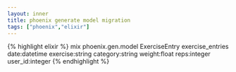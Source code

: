 ```yaml
---
layout: inner
title: phoenix generate model migration
tags: ["phoenix","elixir"]
---
```

{% highlight elixir %}
mix phoenix.gen.model ExerciseEntry exercise_entries date:datetime exercise:string category:string weight:float reps:integer user_id:integer
{% endhighlight %}
